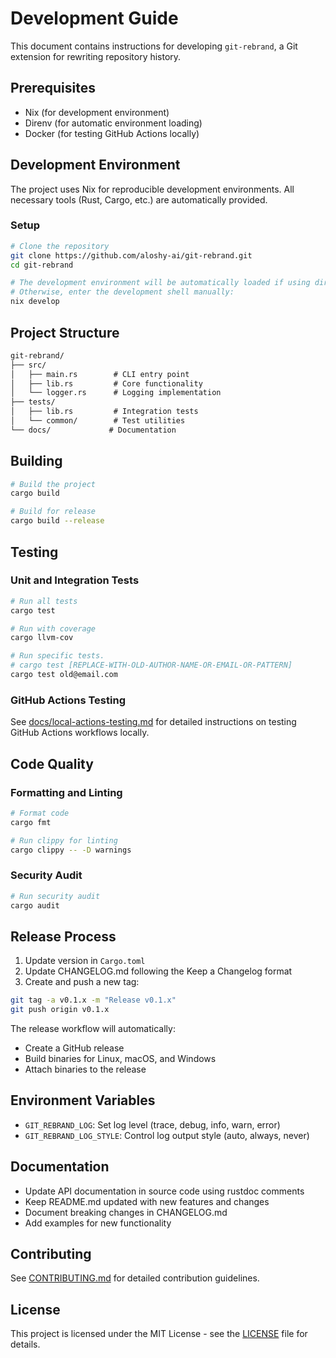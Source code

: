 # Development Guide

This document contains instructions for developing `git-rebrand`, a Git extension for rewriting repository history.

## Prerequisites

- Nix (for development environment)
- Direnv (for automatic environment loading)
- Docker (for testing GitHub Actions locally)

## Development Environment

The project uses Nix for reproducible development environments. All necessary tools (Rust, Cargo, etc.) are automatically provided.

### Setup

```bash
# Clone the repository
git clone https://github.com/aloshy-ai/git-rebrand.git
cd git-rebrand

# The development environment will be automatically loaded if using direnv
# Otherwise, enter the development shell manually:
nix develop
```

## Project Structure

```md
git-rebrand/
├── src/
│   ├── main.rs        # CLI entry point
│   ├── lib.rs         # Core functionality
│   └── logger.rs      # Logging implementation
├── tests/
│   ├── lib.rs         # Integration tests
│   └── common/        # Test utilities
└── docs/             # Documentation
```

## Building

```bash
# Build the project
cargo build

# Build for release
cargo build --release
```

## Testing

### Unit and Integration Tests

```bash
# Run all tests
cargo test

# Run with coverage
cargo llvm-cov

# Run specific tests.
# cargo test [REPLACE-WITH-OLD-AUTHOR-NAME-OR-EMAIL-OR-PATTERN]
cargo test old@email.com
```

### GitHub Actions Testing

See [docs/local-actions-testing.md](docs/local-actions-testing.md) for detailed instructions on testing GitHub Actions workflows locally.

## Code Quality

### Formatting and Linting

```bash
# Format code
cargo fmt

# Run clippy for linting
cargo clippy -- -D warnings
```

### Security Audit

```bash
# Run security audit
cargo audit
```

## Release Process

1. Update version in `Cargo.toml`
2. Update CHANGELOG.md following the Keep a Changelog format
3. Create and push a new tag:

```bash
git tag -a v0.1.x -m "Release v0.1.x"
git push origin v0.1.x
```

The release workflow will automatically:

- Create a GitHub release
- Build binaries for Linux, macOS, and Windows
- Attach binaries to the release

## Environment Variables

- `GIT_REBRAND_LOG`: Set log level (trace, debug, info, warn, error)
- `GIT_REBRAND_LOG_STYLE`: Control log output style (auto, always, never)

## Documentation

- Update API documentation in source code using rustdoc comments
- Keep README.md updated with new features and changes
- Document breaking changes in CHANGELOG.md
- Add examples for new functionality

## Contributing

See [CONTRIBUTING.md](CONTRIBUTING.md) for detailed contribution guidelines.

## License

This project is licensed under the MIT License - see the [LICENSE](LICENSE) file for details.
